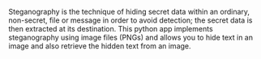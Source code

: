 Steganography is the technique of hiding secret data within an ordinary, non-secret, file or message in order to avoid detection; the secret data is then extracted at its destination. This python app implements steganography using image files (PNGs) and allows you to hide text in an image and also retrieve the hidden text from an image.
